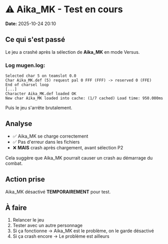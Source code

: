 # ⚠️ Aika_MK - Test en cours

**Date:** 2025-10-24 20:10

## Ce qui s'est passé

Le jeu a crashé après la sélection de **Aika_MK** en mode Versus.

### Log mugen.log:
```
Selected char 5 on teamslot 0.0
Char Aika_MK.def (5) request pal 0 FFF (FFF) -> reserved 0 (FFE)
End of charsel loop
[...]
Character Aika_MK.def loaded OK
New char Aika_MK loaded into cache: (1/7 cached) Load time: 950.000ms
```

Puis le jeu s'arrête brutalement.

## Analyse

- ✅ Aika_MK se charge correctement
- ✅ Pas d'erreur dans les fichiers
- ❌ **MAIS** crash après chargement, avant sélection P2

Cela suggère que Aika_MK pourrait causer un crash au démarrage du combat.

## Action prise

Aika_MK désactivé **TEMPORAIREMENT** pour test.

## À faire

1. Relancer le jeu
2. Tester avec un autre personnage
3. Si ça fonctionne → Aika_MK est le problème, on le garde désactivé
4. Si ça crash encore → Le problème est ailleurs

